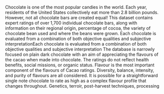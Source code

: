 Chocolate is one of the most popular candies in the world. Each year, residents of the United States collectively eat more than 2.8 billion pounds. However, not all chocolate bars are created equal! This dataset contains expert ratings of over 1,700 individual chocolate bars, along with information on their regional origin, percentage of cocoa, the variety of chocolate bean used and where the beans were grown. 
Each chocolate is evaluated from a combination of both objective qualities and subjective interpretationEach chocolate is evaluated from a combination of both objective qualities and subjective interpretation
The database is narrowly focused on plain dark chocolate with an aim of appreciating the flavours of the cacao when made into chocolate.
The ratings do not reflect health benefits, social missions, or organic status. 
Flavour is the most important component of the flavours of Cacao ratings.
Diversity, balance, intensity, and purity of flavours are all considered. 
It is possible for a straightforward single note chocolate to rate as high as a complex flavour profile that changes throughout. Genetics, terroir, post-harvest techniques, processing 
